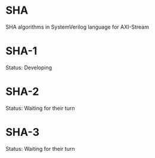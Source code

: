 # SHA
SHA algorithms in SystemVerilog language for AXI-Stream

# SHA-1
Status: Developing

# SHA-2
Status: Waiting for their turn

# SHA-3
Status: Waiting for their turn

